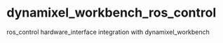 # dynamixel_workbench_ros_control
ros_control hardware_interface integration with dynamixel_workbench
